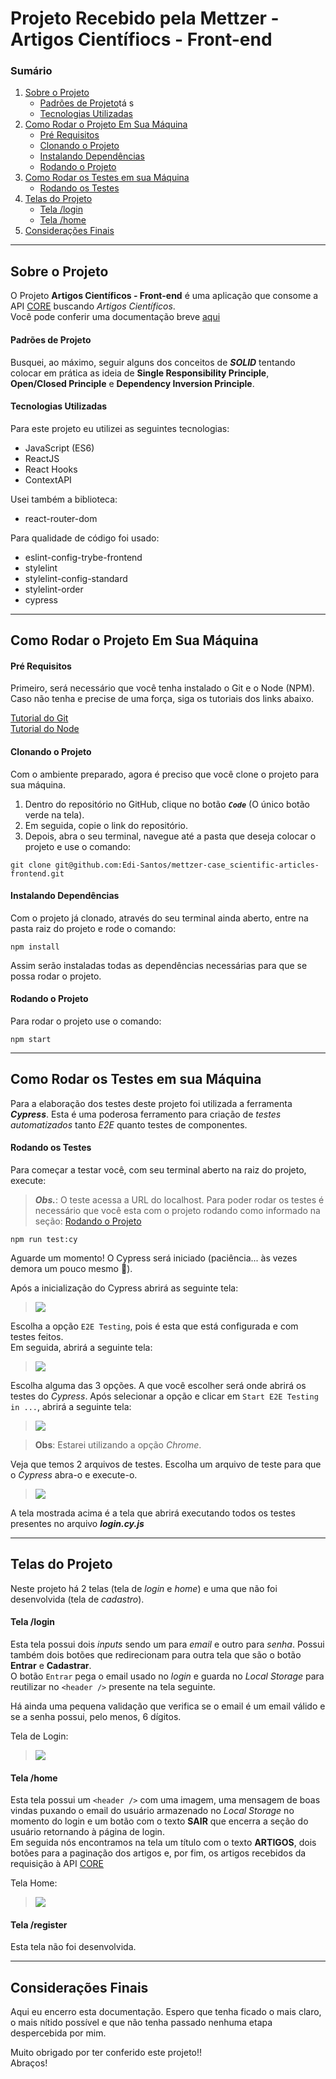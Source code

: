 # Projeto Recebido pela Mettzer - Artigos Científiocs - Front-end

### Sumário

1. [Sobre o Projeto](#sobre-o-projeto)
   - [Padrões de Projeto](#padrões-de-projeto)tá s
   - [Tecnologias Utilizadas](#tecnologias-utilizadas)
2. [Como Rodar o Projeto Em Sua Máquina](#como-rodar-o-projeto-em-sua-máquina)
   - [Pré Requisitos](#pré-requisitos)
   - [Clonando o Projeto](#clonando-o-projeto)
   - [Instalando Dependências](#instalando-dependências)
   - [Rodando o Projeto](#rodando-o-projeto)
3. [Como Rodar os Testes em sua Máquina](#como-rodar-os-testes-em-sua-máquina)
   - [Rodando os Testes](#rodando-os-testes)
4. [Telas do Projeto](#telas-do-projeto)
   - [Tela /login](#tela-login)
   - [Tela /home](#tela-home)
5. [Considerações Finais](#considerações-finais)

---

## Sobre o Projeto
O Projeto __Artigos Científicos - Front-end__ é uma aplicação que consome a API <a href='https://core.ac.uk/services/api'>CORE</a> buscando _Artigos Científicos_. <br>
Você pode conferir uma documentação breve <a href='https://core.ac.uk/docs/'>aqui</a>

#### Padrões de Projeto
Busquei, ao máximo, seguir alguns dos conceitos de *__SOLID__* tentando colocar em prática as ideia de __Single Responsibility Principle__, __Open/Closed Principle__ e __Dependency Inversion Principle__.

#### Tecnologias Utilizadas
Para este projeto eu utilizei as seguintes tecnologias:

- JavaScript (ES6)
- ReactJS
- React Hooks
- ContextAPI

Usei também a biblioteca:

- react-router-dom

Para qualidade de código foi usado:

- eslint-config-trybe-frontend
- stylelint
- stylelint-config-standard
- stylelint-order
- cypress

---

## Como Rodar o Projeto Em Sua Máquina

#### Pré Requisitos
Primeiro, será necessário que você tenha instalado o Git e o Node (NPM). Caso não tenha e precise de uma força, siga os tutoriais dos links abaixo.

<a href="https://git-scm.com/book/pt-br/v2/Come%C3%A7ando-Instalando-o-Git">Tutorial do Git</a> <br/>
<a href="https://balta.io/blog/node-npm-instalacao-configuracao-e-primeiros-passos">Tutorial do Node</a> <br/>

#### Clonando o Projeto
Com o ambiente preparado, agora é preciso que você clone o projeto para sua máquina. <br/>

1. Dentro do repositório no GitHub, clique no botão ***`Code`*** (O único botão verde na tela).
2. Em seguida, copie o link do repositório.
3. Depois, abra o seu terminal, navegue até a pasta que deseja colocar o projeto e use o comando: 
```
git clone git@github.com:Edi-Santos/mettzer-case_scientific-articles-frontend.git
```

#### Instalando Dependências
Com o projeto já clonado, através do seu terminal ainda aberto, entre na pasta raiz do projeto e rode o comando: <br/>
```
npm install
```
Assim serão instaladas todas as dependências necessárias para que se possa rodar o projeto.

#### Rodando o Projeto
Para rodar o projeto use o comando:
```
npm start
```

---

## Como Rodar os Testes em sua Máquina
Para a elaboração dos testes deste projeto foi utilizada a ferramenta *__Cypress__*. Esta é uma poderosa ferramento para criação de _testes automatizados_ tanto _E2E_ quanto testes de componentes.

#### Rodando os Testes
Para começar a testar você, com seu terminal aberto na raiz do projeto, execute:

>*__Obs.__*: O teste acessa a URL do localhost. Para poder rodar os testes é necessário que você esta com o projeto rodando como informado na seção: [Rodando o Projeto](#rodando-o-projeto)

```
npm run test:cy
```
Aguarde um momento! O Cypress será iniciado (paciência... às vezes demora um pouco mesmo :grimacing:).

Após a inicialização do Cypress abrirá as seguinte tela:

><img src='./img_readme/cypress_tela-inicial.png'> <br>

Escolha a opção `E2E Testing`, pois é esta que está configurada e com testes feitos. <br>
Em seguida, abrirá a seguinte tela:

><img src='./img_readme/cypress_tela-escolha_execucao.png'> <br>

Escolha alguma das 3 opções. A que você escolher será onde abrirá os testes do _Cypress_.
Após selecionar a opção e clicar em `Start E2E Testing in ...`, abrirá a seguinte tela:

><img src='./img_readme/cypress_tela-testes.png'> <br>

>__Obs__: Estarei utilizando a opção _Chrome_.

Veja que temos 2 arquivos de testes. Escolha um arquivo de teste para que o _Cypress_ abra-o e execute-o.

><img src='./img_readme/cypress-tela_executando-testes.png'> <br>

A tela mostrada acima é a tela que abrirá executando todos os testes presentes no arquivo *__login.cy.js__*

---

## Telas do Projeto
Neste projeto há 2 telas (tela de _login_ e _home_) e uma que não foi desenvolvida (tela de _cadastro_).

#### Tela /login
Esta tela possui dois _inputs_ sendo um para _email_ e outro para _senha_. Possui também dois botões que redirecionam para outra tela que são o botão __Entrar__ e __Cadastrar__. <br>
O botão `Entrar` pega o email usado no _login_ e guarda no _Local Storage_ para reutilizar no `<header />` presente na tela seguinte.

Há ainda uma pequena validação que verifica se o email é um email válido e se a senha possui, pelo menos, 6 dígitos.

Tela de Login:
><img src='./img_readme/tela-login.png'>

#### Tela /home
Esta tela possui um `<header />` com uma imagem, uma mensagem de boas vindas puxando o email do usuário armazenado no _Local Storage_ no momento do login e um botão com o texto __SAIR__ que encerra a seção do usuário retornando à página de login. <br>
Em seguida nós encontramos na tela um título com o texto __ARTIGOS__, dois botões para a paginação dos artigos e, por fim, os artigos recebidos da requisição à API <a href='https://core.ac.uk/services/api'>CORE</a>

Tela Home:
><img src='./img_readme/tela-home.png'>

#### Tela /register
Esta tela não foi desenvolvida.

---

## Considerações Finais
Aqui eu encerro esta documentação. Espero que tenha ficado o mais claro, o mais nítido possível e que não tenha passado nenhuma etapa despercebida por mim.

Muito obrigado por ter conferido este projeto!! <br/>
Abraços!
